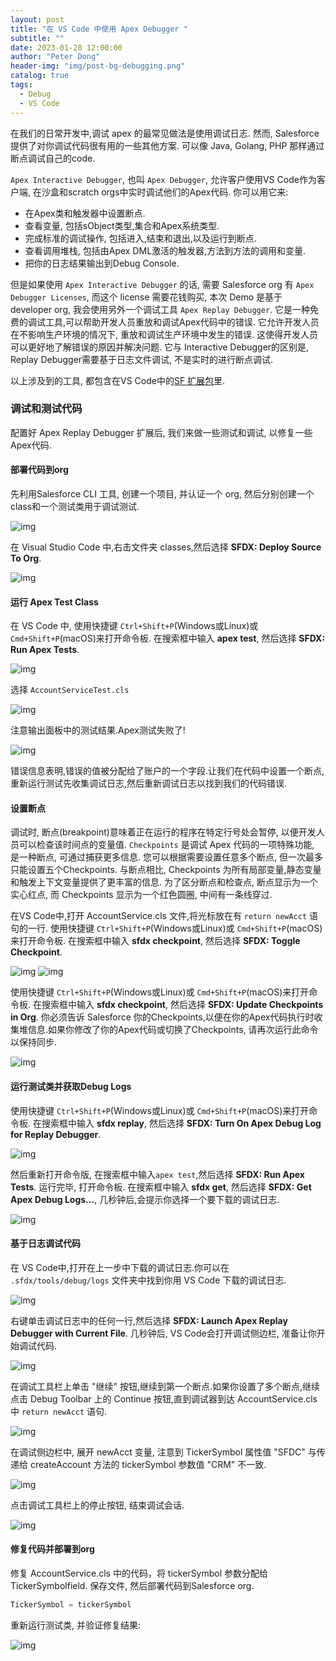 ```yaml
---
layout: post
title: "在 VS Code 中使用 Apex Debugger "
subtitle: ""
date: 2023-01-28 12:00:00
author: "Peter Dong"
header-img: "img/post-bg-debugging.png"
catalog: true
tags:
  - Debug
  - VS Code
---
```


在我们的日常开发中,调试 apex 的最常见做法是使用调试日志. 然而, Salesforce 提供了对你调试代码很有用的一些其他方案. 可以像 Java, Golang, PHP 那样通过断点调试自己的code. 

`Apex Interactive Debugger`, 也叫 `Apex Debugger`, 允许客户使用VS Code作为客户端, 在沙盒和scratch orgs中实时调试他们的Apex代码. 你可以用它来:

- 在Apex类和触发器中设置断点.
- 查看变量, 包括sObject类型,集合和Apex系统类型.
- 完成标准的调试操作, 包括进入,结束和退出,以及运行到断点.
- 查看调用堆栈, 包括由Apex DML激活的触发器,方法到方法的调用和变量.
- 把你的日志结果输出到Debug Console.

但是如果使用 `Apex Interactive Debugger` 的话, 需要 Salesforce org 有 `Apex Debugger Licenses`, 而这个 license 需要花钱购买, 本次 Demo 是基于 developer org, 我会使用另外一个调试工具 `Apex Replay Debugger`. 它是一种免费的调试工具,可以帮助开发人员重放和调试Apex代码中的错误. 它允许开发人员在不影响生产环境的情况下, 重放和调试生产环境中发生的错误. 这使得开发人员可以更好地了解错误的原因并解决问题. 它与 Interactive Debugger的区别是, Replay Debugger需要基于日志文件调试, 不是实时的进行断点调试.

以上涉及到的工具, 都包含在VS Code中的[SF 扩展包](https://marketplace.visualstudio.com/items?itemName=salesforce.salesforcedx-vscode)里.

### 调试和测试代码

配置好 Apex Replay Debugger 扩展后, 我们来做一些测试和调试, 以修复一些Apex代码.

#### 部署代码到org

先利用Salesforce CLI 工具, 创建一个项目, 并认证一个 org, 然后分别创建一个class和一个测试类用于调试测试.

![img](/img/in-post/post-bg-apex-debug-01.png)

在 Visual Studio Code 中,右击文件夹 classes,然后选择 **SFDX: Deploy Source To Org**.

![img](/img/in-post/post-bg-apex-debug-02.png)

#### 运行 Apex Test Class

在 VS Code 中, 使用快捷键 `Ctrl+Shift+P`(Windows或Linux)或 `Cmd+Shift+P`(macOS)来打开命令板. 在搜索框中输入 **apex test**, 然后选择 **SFDX: Run Apex Tests**.

![img](/img/in-post/post-bg-apex-debug-03.png)

选择 `AccountServiceTest.cls`

![img](/img/in-post/post-bg-apex-debug-04.png)

注意输出面板中的测试结果.Apex测试失败了! 

![img](/img/in-post/post-bg-apex-debug-05.png)

错误信息表明,错误的值被分配给了账户的一个字段.让我们在代码中设置一个断点,重新运行测试先收集调试日志,然后重新调试日志以找到我们的代码错误.

#### 设置断点

调试时, 断点(breakpoint)意味着正在运行的程序在特定行号处会暂停, 以便开发人员可以检查该时间点的变量值. `Checkpoints` 是调试 Apex 代码的一项特殊功能, 是一种断点, 可通过捕获更多信息. 您可以根据需要设置任意多个断点, 但一次最多只能设置五个Checkpoints. 与断点相比, Checkpoints 为所有局部变量,静态变量和触发上下文变量提供了更丰富的信息. 为了区分断点和检查点, 断点显示为一个实心红点, 而 Checkpoints 显示为一个红色圆圈, 中间有一条线穿过.

在VS Code中,打开 AccountService.cls 文件,将光标放在有 `return newAcct` 语句的一行. 使用快捷键 `Ctrl+Shift+P`(Windows或Linux)或 `Cmd+Shift+P`(macOS)来打开命令板. 在搜索框中输入 **sfdx checkpoint**, 然后选择 **SFDX: Toggle Checkpoint**.

![img](/img/in-post/post-bg-apex-debug-07.png)
![img](/img/in-post/post-bg-apex-debug-06.png)

使用快捷键 `Ctrl+Shift+P`(Windows或Linux)或 `Cmd+Shift+P`(macOS)来打开命令板. 在搜索框中输入 **sfdx checkpoint**, 然后选择 **SFDX: Update Checkpoints in Org**. 你必须告诉 Salesforce 你的Checkpoints,以便在你的Apex代码执行时收集堆信息.如果你修改了你的Apex代码或切换了Checkpoints, 请再次运行此命令以保持同步.

![img](/img/in-post/post-bg-apex-debug-08.png)

#### 运行测试类并获取Debug Logs

使用快捷键 `Ctrl+Shift+P`(Windows或Linux)或 `Cmd+Shift+P`(macOS)来打开命令板. 在搜索框中输入 **sfdx replay**, 然后选择 **SFDX: Turn On Apex Debug Log for Replay Debugger**.

![img](/img/in-post/post-bg-apex-debug-09.png)

然后重新打开命令版, 在搜索框中输入`apex test`,然后选择 **SFDX: Run Apex Tests**. 运行完毕,  打开命令板. 在搜索框中输入 **sfdx get**, 然后选择 **SFDX: Get Apex Debug Logs...**, 几秒钟后,会提示你选择一个要下载的调试日志.

![img](/img/in-post/post-bg-apex-debug-10.png)

#### 基于日志调试代码

在 VS Code中,打开在上一步中下载的调试日志.你可以在 `.sfdx/tools/debug/logs` 文件夹中找到你用 VS Code 下载的调试日志.

![img](/img/in-post/post-bg-apex-debug-11.png)

右键单击调试日志中的任何一行,然后选择 **SFDX: Launch Apex Replay Debugger with Current File**. 几秒钟后, VS Code会打开调试侧边栏, 准备让你开始调试代码.

![img](/img/in-post/post-bg-apex-debug-12.png)

在调试工具栏上单击 "继续" 按钮,继续到第一个断点.如果你设置了多个断点,继续点击 Debug Toolbar 上的 Continue 按钮,直到调试器到达 AccountService.cls 中 `return newAcct` 语句.

![img](/img/in-post/post-bg-apex-debug-13.png)

在调试侧边栏中, 展开 newAcct 变量, 注意到 TickerSymbol 属性值 "SFDC" 与传递给 createAccount 方法的 tickerSymbol 参数值 "CRM" 不一致.

![img](/img/in-post/post-bg-apex-debug-14.png)

点击调试工具栏上的停止按钮, 结束调试会话.

![img](/img/in-post/post-bg-apex-debug-15.png)

#### 修复代码并部署到org

修复 AccountService.cls 中的代码，将 tickerSymbol 参数分配给 TickerSymbolfield. 保存文件, 然后部署代码到Salesforce org.

```java
TickerSymbol = tickerSymbol
```

重新运行测试类, 并验证修复结果:

![img](/img/in-post/post-bg-apex-debug-16.png)




